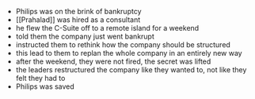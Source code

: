 - Philips was on the brink of bankruptcy
- [[Prahalad]] was hired as a consultant
- he flew the C-Suite off to a remote island for a weekend
- told them the company just went bankrupt
- instructed them to rethink how the company should be structured
- this lead to them to replan the whole company in an entirely new way
- after the weekend, they were not fired, the secret was lifted
- the leaders restructured the company like they wanted to, not like they felt they had to
- Philips was saved
